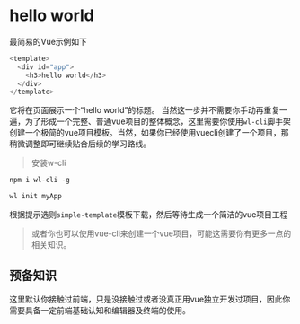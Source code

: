 # hello world

最简易的Vue示例如下

```js
<template>
  <div id="app">
    <h3>hello world</h3>
  </div>
</template>
```
它将在页面展示一个“hello world”的标题。
当然这一步并不需要你手动再重复一遍，为了形成一个完整、普通vue项目的整体概念，这里需要你使用`wl-cli`脚手架创建一个极简的vue项目模板。当然，如果你已经使用vuecli创建了一个项目，那稍微调整即可继续贴合后续的学习路线。

> 安装w-cli
```js
npm i wl-cli -g

wl init myApp
```
根据提示选则`simple-template`模板下载，然后等待生成一个简洁的vue项目工程

> 或者你也可以使用vue-cli来创建一个vue项目，可能这需要你有更多一点的相关知识。

## 预备知识

这里默认你接触过前端，只是没接触过或者没真正用vue独立开发过项目，因此你需要具备一定前端基础认知和编辑器及终端的使用。